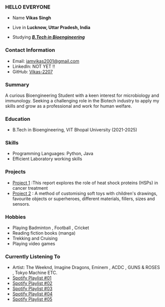 ### HELLO EVERYONE 

- Name **Vikas Singh**

- Live in **Lucknow, Uttar Pradesh, India**

- Studying [***B.Tech in Bioengineering***](https://vitbhopal.ac.in/)

### Contact Information
- Email: iamvikas2001@gmail.com
- LinkedIn: NOT YET !!
- GitHub: [Vikas-2207](https://github.com/Vikas-2207)

### Summary
A curious Bioengineering Student with a keen interest for microbiology and immunology. Seeking a challenging role in the Biotech industry to apply my skills and grow as a professional and work for human welfare.

### Education
- B.Tech in Bioengineering, VIT Bhopal University (2021-2025)

### Skills
- Programming Languages: Python,  Java
- Efficient Laboratory working skills

### Projects
- [Project 1](https://github.com/Vikas-2207/HSP-IN-CANCER-TREATMENT) :This report explores the role of heat shock proteins (HSPs) in cancer treatment
- [Project 2](https://github.com/Vikas-2207/Haptic-toys) : A method of customising soft toys with children's drawings, favourite objects or
superheroes, different materials, fillers, sizes and sensors.


### Hobbies
- Playing Badminton , Football , Cricket
- Reading fiction books (manga)
- Trekking and Cruising
- Playing video games

### Currently Listening To
- Artist: The Weeknd, Imagine Dragons, Eminem , ACDC , GUNS & ROSES , Tokyo Machine ETC.
- [Spotify Playlist #01](https://open.spotify.com/playlist/0j5mS51qKyRvc6wPgcjHRP?si=e875876064914937)
- [Spotify Playlist #02](https://open.spotify.com/playlist/63m6YlgxtdYzo8kHY8xshS?si=6903cabafbb3466c&nd=1)
- [Spotify Playlist #03](https://open.spotify.com/playlist/2q7xfd5yH97eTmWkPbCdFa?si=8de9a41cdac94c50&nd=1)
- [Spotify Playlist #04](https://open.spotify.com/playlist/1AQLzmkNrvJVAwec9iZSih?si=f982eec371c046df&nd=1)
- [Spotify Playlist #05](https://open.spotify.com/playlist/6SFsPoKuaT8Jsr2dgs6tUZ?si=f9600fa7097f421c&nd=1)
